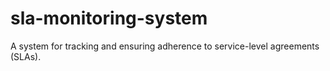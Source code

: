 # sla-monitoring-system
A system for tracking and ensuring adherence to service-level agreements (SLAs).
